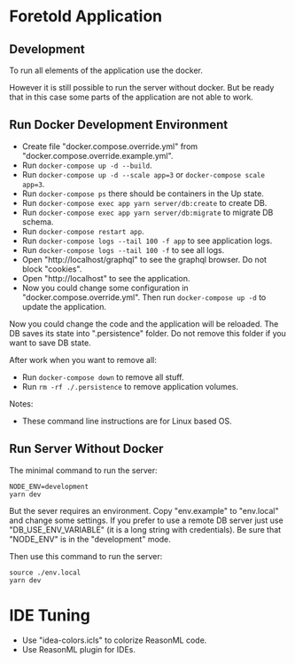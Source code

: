 # Foretold Application

## Development

To run all elements of the application use the docker.

However it is still possible to run the server without docker. But be ready
that in this case some parts of the application are not able to work.

## Run Docker Development Environment

- Create file "docker.compose.override.yml" from 
  "docker.compose.override.example.yml".
- Run `docker-compose up -d --build`.
- Run `docker-compose up -d --scale app=3` or `docker-compose scale app=3`.
- Run `docker-compose ps` there should be containers in the Up state.
- Run `docker-compose exec app yarn server/db:create` to create DB.
- Run `docker-compose exec app yarn server/db:migrate` to migrate DB schema.
- Run `docker-compose restart app`.
- Run `docker-compose logs --tail 100 -f app` to see application logs.
- Run `docker-compose logs --tail 100 -f` to see all logs.
- Open "http://localhost/graphql" to see the graphql browser. 
  Do not block "cookies".
- Open "http://localhost" to see the application.
- Now you could change some configuration in "docker.compose.override.yml".
  Then run `docker-compose up -d` to update the application.

Now you could change the code and the application will be reloaded. The DB saves
its state into ".persistence" folder. Do not remove this folder if you want
to save DB state.

After work when you want to remove all:
- Run `docker-compose down` to remove all stuff.
- Run `rm -rf ./.persistence` to remove application volumes.

Notes:
- These command line instructions are for Linux based OS. 

## Run Server Without Docker

The minimal command to run the server:
```
NODE_ENV=development
yarn dev
```

But the sever requires an environment. Copy "env.example" to "env.local" and
change some settings. If you prefer to use a remote DB server just use
"DB_USE_ENV_VARIABLE" (it is a long string with credentials). Be sure
that "NODE_ENV" is in the "development" mode.

Then use this command to run the server:
```
source ./env.local
yarn dev
```

# IDE Tuning

- Use "idea-colors.icls" to colorize ReasonML code.
- Use ReasonML plugin for IDEs.

